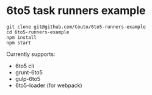 # 6to5 task runners example

```
git clone git@github.com/Couto/6to5-runners-example
cd 6to5-runners-example
npm install
npm start
```

Currently supports:
 * 6to5 cli
 * grunt-6to5
 * gulp-6to5
 * 6to5-loader (for webpack)
